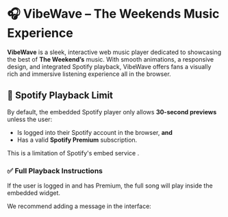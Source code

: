 # 🎧 VibeWave – The Weekends Music Experience

**VibeWave** is a sleek, interactive web music player dedicated to showcasing the best of **The Weekend’s** music. With smooth animations, a responsive design, and integrated Spotify playback, VibeWave offers fans a visually rich and immersive listening experience all in the browser.

## 🎵 Spotify Playback Limit

By default, the embedded Spotify player only allows **30-second previews** unless the user:

- Is logged into their Spotify account in the browser, **and**
- Has a valid **Spotify Premium** subscription.

This is a limitation of Spotify's embed service .

### ✅ Full Playback Instructions

If the user is logged in and has Premium, the full song will play inside the embedded widget.

We recommend adding a message in the interface:


